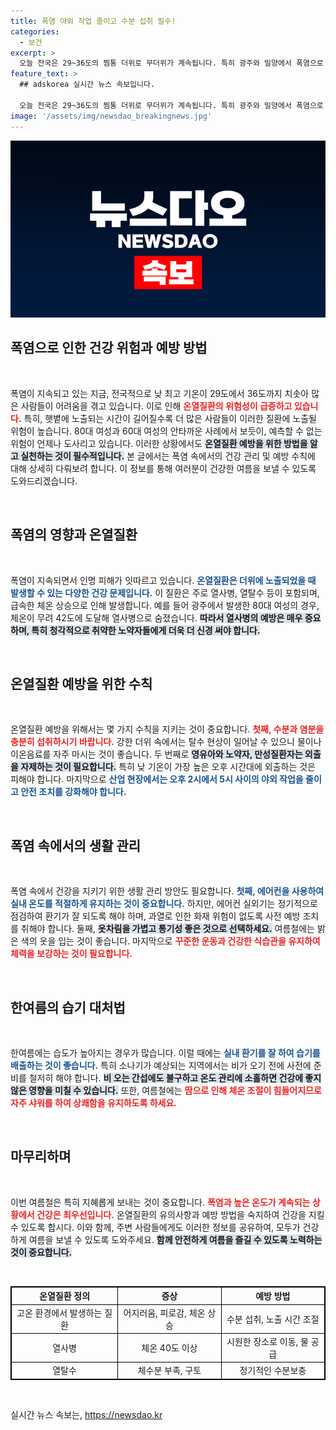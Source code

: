 ```yaml
---
title: 폭염 야외 작업 줄이고 수분 섭취 필수!
categories:
  - 보건
excerpt: >
  오늘 전국은 29~36도의 찜통 더위로 무더위가 계속됩니다. 특히 광주와 밀양에서 폭염으로 인한 인명 피해가 발생했으니, 온열질환 예방에 각별한 주의가 요구됩니다.
feature_text: >
  ## adskorea 실시간 뉴스 속보입니다.

  오늘 전국은 29~36도의 찜통 더위로 무더위가 계속됩니다. 특히 광주와 밀양에서 폭염으로 인한 인명 피해가 발생했으니, 온열질환 예방에 각별한 주의가 요구됩니다.
image: '/assets/img/newsdao_breakingnews.jpg'
---
```


<p><img src="/assets/img/newsdao_breakingnews.jpg" alt="adskorea 속보" /></p>

<h2 data-ke-size="size26">폭염으로 인한 건강 위험과 예방 방법</h2>

<p data-ke-size="size16">&nbsp;</p>

<p>폭염이 지속되고 있는 지금, 전국적으로 낮 최고 기온이 29도에서 36도까지 치솟아 많은 사람들이 어려움을 겪고 있습니다. 이로 인해 <b><span style="color: #ee2323;">온열질환의 위험성이 급증하고 있습니다.</span></b> 특히, 햇볕에 노출되는 시간이 길어질수록 더 많은 사람들이 이러한 질환에 노출될 위험이 높습니다. 80대 여성과 60대 여성의 안타까운 사례에서 보듯이, 예측할 수 없는 위험이 언제나 도사리고 있습니다. 이러한 상황에서도 <b><span style="background-color: #21538527;">온열질환 예방을 위한 방법을 알고 실천하는 것이 필수적입니다.</span></b> 본 글에서는 폭염 속에서의 건강 관리 및 예방 수칙에 대해 상세히 다뤄보려 합니다. 이 정보를 통해 여러분이 건강한 여름을 보낼 수 있도록 도와드리겠습니다. </p>

<p data-ke-size="size16">&nbsp;</p>

<h2 data-ke-size="size26">폭염의 영향과 온열질환</h2>

<p data-ke-size="size16">&nbsp;</p>

<p>폭염이 지속되면서 인명 피해가 잇따르고 있습니다. <b><span style="color: #1a5490;">온열질환은 더위에 노출되었을 때 발생할 수 있는 다양한 건강 문제입니다.</span></b> 이 질환은 주로 열사병, 열탈수 등이 포함되며, 급속한 체온 상승으로 인해 발생합니다. 예를 들어 광주에서 발생한 80대 여성의 경우, 체온이 무려 42도에 도달해 열사병으로 숨졌습니다. <b><span style="background-color: #21538527;">따라서 열사병의 예방은 매우 중요하며, 특히 청각적으로 취약한 노약자들에게 더욱 더 신경 써야 합니다.</span></b></p>

<p data-ke-size="size16">&nbsp;</p>

<h2 data-ke-size="size26">온열질환 예방을 위한 수칙</h2>

<p data-ke-size="size16">&nbsp;</p>

<p>온열질환 예방을 위해서는 몇 가지 수칙을 지키는 것이 중요합니다. <b><span style="color: #ee2323;">첫째, 수분과 염분을 충분히 섭취하시기 바랍니다.</span></b> 강한 더위 속에서는 탈수 현상이 일어날 수 있으니 물이나 이온음료를 자주 마시는 것이 좋습니다. 두 번째로 <b><span style="background-color: #21538527;">영유아와 노약자, 만성질환자는 외출을 자제하는 것이 필요합니다.</span></b> 특히 낮 기온이 가장 높은 오후 시간대에 외출하는 것은 피해야 합니다. 마지막으로 <b><span style="color: #1a5490;">산업 현장에서는 오후 2시에서 5시 사이의 야외 작업을 줄이고 안전 조치를 강화해야 합니다.</span></b></p>

<p data-ke-size="size16">&nbsp;</p>

<h2 data-ke-size="size26">폭염 속에서의 생활 관리</h2>

<p data-ke-size="size16">&nbsp;</p>

<p>폭염 속에서 건강을 지키기 위한 생활 관리 방안도 필요합니다. <b><span style="color: #1a5490;">첫째, 에어컨을 사용하여 실내 온도를 적절하게 유지하는 것이 중요합니다.</span></b> 하지만, 에어컨 실외기는 정기적으로 점검하여 환기가 잘 되도록 해야 하며, 과열로 인한 화재 위험이 없도록 사전 예방 조치를 취해야 합니다. 둘째, <b><span style="background-color: #21538527;">옷차림을 가볍고 통기성 좋은 것으로 선택하세요.</span></b> 여름철에는 밝은 색의 옷을 입는 것이 좋습니다. 마지막으로 <b><span style="color: #ee2323;">꾸준한 운동과 건강한 식습관을 유지하여 체력을 보강하는 것이 필요합니다.</span></b></p>

<p data-ke-size="size16">&nbsp;</p>

<h2 data-ke-size="size26">한여름의 습기 대처법</h2>

<p data-ke-size="size16">&nbsp;</p>

<p>한여름에는 습도가 높아지는 경우가 많습니다. 이럴 때에는 <b><span style="color: #1a5490;">실내 환기를 잘 하여 습기를 배출하는 것이 좋습니다.</span></b> 특히 소나기가 예상되는 지역에서는 비가 오기 전에 사전에 준비를 철저히 해야 합니다. <b><span style="background-color: #21538527;">비 오는 간섭에도 불구하고 온도 관리에 소홀하면 건강에 좋지 않은 영향을 미칠 수 있습니다.</span></b> 또한, 여름철에는 <b><span style="color: #ee2323;">땀으로 인해 체온 조절이 힘들어지므로 자주 샤워를 하여 상쾌함을 유지하도록 하세요.</span></b></p>

<p data-ke-size="size16">&nbsp;</p>

<h2 data-ke-size="size26">마무리하며</h2>

<p data-ke-size="size16">&nbsp;</p>

<p>이번 여름철은 특히 지혜롭게 보내는 것이 중요합니다. <b><span style="color: #ee2323;">폭염과 높은 온도가 계속되는 상황에서 건강은 최우선입니다.</span></b> 온열질환의 유의사항과 예방 방법을 숙지하여 건강을 지킬 수 있도록 합시다. 이와 함께, 주변 사람들에게도 이러한 정보를 공유하여, 모두가 건강하게 여름을 보낼 수 있도록 도와주세요. <b><span style="background-color: #21538527;">함께 안전하게 여름을 즐길 수 있도록 노력하는 것이 중요합니다.</span></b></p>

<p data-ke-size="size16">&nbsp;</p>

<table style="width: 100%; border: 1px solid black;">
  <tr>
    <th style="text-align: center; border: 1px solid black;">온열질환 정의</th>
    <th style="text-align: center; border: 1px solid black;">증상</th>
    <th style="text-align: center; border: 1px solid black;">예방 방법</th>
  </tr>
  <tr>
    <td style="text-align: center; border: 1px solid black;">고온 환경에서 발생하는 질환</td>
    <td style="text-align: center; border: 1px solid black;">어지러움, 피로감, 체온 상승</td>
    <td style="text-align: center; border: 1px solid black;">수분 섭취, 노출 시간 조절</td>
  </tr>
  <tr>
    <td style="text-align: center; border: 1px solid black;">열사병</td>
    <td style="text-align: center; border: 1px solid black;">체온 40도 이상</td>
    <td style="text-align: center; border: 1px solid black;">시원한 장소로 이동, 물 공급</td>
  </tr>
  <tr>
    <td style="text-align: center; border: 1px solid black;">열탈수</td>
    <td style="text-align: center; border: 1px solid black;">체수분 부족, 구토</td>
    <td style="text-align: center; border: 1px solid black;">정기적인 수분보충</td>
  </tr>
</table>

<p data-ke-size="size16">&nbsp;</p>
실시간 뉴스 속보는, <a href="https://newsdao.kr" rel="dofollow">https://newsdao.kr</a>


